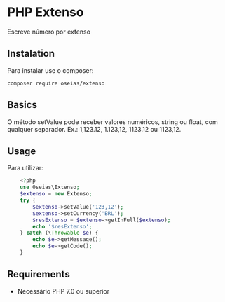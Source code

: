 # PHP Extenso

Escreve número por extenso

## Instalation

Para instalar use o composer:

```shell
composer require oseias/extenso
```

## Basics

O método setValue pode receber valores numéricos, string ou float, com qualquer separador. Ex.: 1,123.12, 1.123,12, 1123.12 ou 1123,12.

## Usage

Para utilizar:

```php
	<?php
	use Oseias\Extenso;
	$extenso = new Extenso;
	try {
		$extenso->setValue('123,12');
		$extenso->setCurrency('BRL');
		$resExtenso = $extenso->getInFull($extenso);
		echo '$resExtenso';
	} catch (\Throwable $e) {
		echo $e->getMessage();
		echo $e->getCode();
	}
```

## Requirements
- Necessário PHP 7.0 ou superior